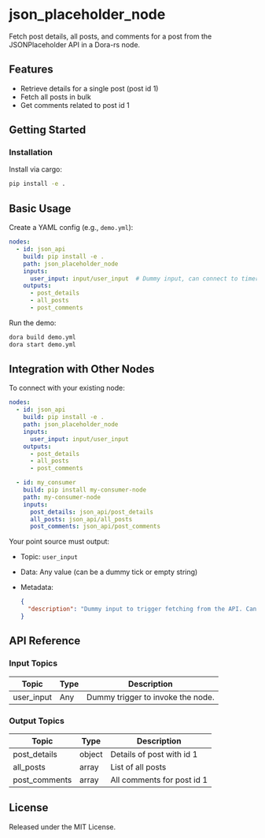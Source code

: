 # json_placeholder_node

Fetch post details, all posts, and comments for a post from the JSONPlaceholder API in a Dora-rs node.

## Features
- Retrieve details for a single post (post id 1)
- Fetch all posts in bulk
- Get comments related to post id 1

## Getting Started

### Installation
Install via cargo:
```bash
pip install -e .
```

## Basic Usage

Create a YAML config (e.g., `demo.yml`):

```yaml
nodes:
  - id: json_api
    build: pip install -e .
    path: json_placeholder_node
    inputs:
      user_input: input/user_input  # Dummy input, can connect to timer or constant
    outputs:
      - post_details
      - all_posts
      - post_comments
```

Run the demo:

```bash
dora build demo.yml
dora start demo.yml
```

## Integration with Other Nodes

To connect with your existing node:

```yaml
nodes:
  - id: json_api
    build: pip install -e .
    path: json_placeholder_node
    inputs:
      user_input: input/user_input
    outputs:
      - post_details
      - all_posts
      - post_comments

  - id: my_consumer
    build: pip install my-consumer-node
    path: my-consumer-node
    inputs:
      post_details: json_api/post_details
      all_posts: json_api/all_posts
      post_comments: json_api/post_comments
```

Your point source must output:

* Topic: `user_input`
* Data: Any value (can be a dummy tick or empty string)
* Metadata:

  ```json
  {
    "description": "Dummy input to trigger fetching from the API. Can be a tick, empty, or string."
  }
  ```

## API Reference

### Input Topics

| Topic       | Type   | Description                       |
| ----------- | ------ | --------------------------------- |
| user_input  | Any    | Dummy trigger to invoke the node.  |

### Output Topics

| Topic         | Type    | Description                                         |
| ------------- | ------- | --------------------------------------------------- |
| post_details  | object  | Details of post with id 1                            |
| all_posts     | array   | List of all posts                                   |
| post_comments | array   | All comments for post id 1                          |

## License

Released under the MIT License.
